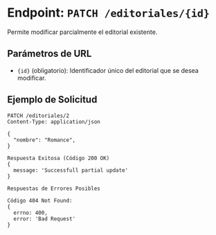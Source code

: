 # Endpoint: `PATCH /editoriales/{id}`

Permite modificar parcialmente el editorial existente.

## Parámetros de URL
- `{id}` (obligatorio): Identificador único del editorial que se desea modificar.

## Ejemplo de Solicitud
```http
PATCH /editoriales/2
Content-Type: application/json

{
  "nombre": "Romance",
}

Respuesta Exitosa (Código 200 OK)
{ 
  message: 'Successfull partial update'
}

Respuestas de Errores Posibles

Código 404 Not Found:
{ 
  errno: 400, 
  error: 'Bad Request'
}
